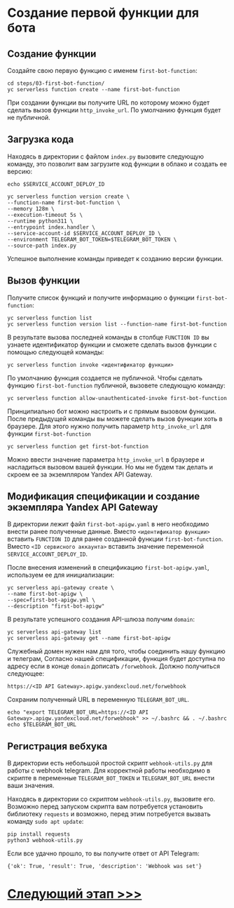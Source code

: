 # Создание первой функции для бота
## Создание функции

Создайте свою первую функцию с именем `first-bot-function`:

    cd steps/03-first-bot-function/
    yc serverless function create --name first-bot-function

При создании функции вы получите URL по которому можно будет сделать вызов функции `http_invoke_url`. По умолчанию функция будет не публичной.

## Загрузка кода

Находясь в директории с файлом `index.py` вызовите следующую команду, это позволит вам загрузите код функции в облако и создать ее версию:

    echo $SERVICE_ACCOUNT_DEPLOY_ID

    yc serverless function version create \
    --function-name first-bot-function \
    --memory 128m \
    --execution-timeout 5s \
    --runtime python311 \
    --entrypoint index.handler \
    --service-account-id $SERVICE_ACCOUNT_DEPLOY_ID \
    --environment TELEGRAM_BOT_TOKEN=$TELEGRAM_BOT_TOKEN \
    --source-path index.py

Успешное выполнение команды приведет к созданию версии функции.

## Вызов функции

Получите список функций и получите информацию о функции `first-bot-function`:

    yc serverless function list
    yc serverless function version list --function-name first-bot-function

В результате вызова последней команды в столбце `FUNCTION ID` вы узнаете идентификатор функции и сможете сделать вызов функции с помощью следующей команды:

    yc serverless function invoke <идентификатор функции>

По умолчанию функция создается не публичной. Чтобы сделать функцию `first-bot-function` публичной, вызовете следующую команду:

    yc serverless function allow-unauthenticated-invoke first-bot-function

Принципиально бот можно настроить и с прямым вызовом функции. 
После предыдущей команды вы можете сделать вызов функции хоть в браузере. 
Для этого нужно получить параметр `http_invoke_url` для функции `first-bot-function`

    yc serverless function get first-bot-function

Можно ввести значение параметра `http_invoke_url` в браузере и насладиться вызовом вашей функции.
Но мы не будем так делать и скроем ее за экземпляром Yandex API Gateway. 

## Модификация спецификации и создание экземпляра Yandex API Gateway

В директории лежит файл `first-bot-apigw.yaml` в него необходимо внести ранее полученные данные. 
Вместо `<идентификатор функции>` вставить `FUNCTION ID` для ранее созданной функции `first-bot-function`. 
Вместо `<ID сервисного аккаунта>` вставить значение переменной `SERVICE_ACCOUNT_DEPLOY_ID`. 

После внесения изменений в спецификацию `first-bot-apigw.yaml`, используем ее для инициализации:

    yc serverless api-gateway create \
    --name first-bot-apigw \
    --spec=first-bot-apigw.yml \
    --description "first-bot-apigw"

В результате успешного создания API-шлюза получим `domain`:

    yc serverless api-gateway list
    yc serverless api-gateway get --name first-bot-apigw

Служебный домен нужен нам для того, чтобы соединить нашу функцию и телеграм, 
Согласно нашей спецификации, функция будет доступна по адресу если в конце `domain` дописать `/forwebhook`. 
Должно получиться следующее:

    https://<ID API Gateway>.apigw.yandexcloud.net/forwebhook

Сохраним полученный URL в переменную `TELEGRAM_BOT_URL`.

    echo "export TELEGRAM_BOT_URL=https://<ID API Gateway>.apigw.yandexcloud.net/forwebhook" >> ~/.bashrc && . ~/.bashrc
    echo $TELEGRAM_BOT_URL

## Регистрация вебхука

В директории есть небольшой простой скрипт `webhook-utils.py` для работы c webhook telegram. 
Для корректной работы необходимо в скрипте в переменные `TELEGRAM_BOT_TOKEN` и `TELEGRAM_BOT_URL` 
внести ваши значения.

Находясь в директории со скриптом `webhook-utils.py`, вызовите его. 
Возможно перед запуском скрипта вам потребуется установить библиотеку `requests` 
и возможно, перед этим потребуется вызвать команду `sudo apt update`:
 
    pip install requests 
    python3 webhook-utils.py

Если все удачно прошло, то вы получите ответ от API Telegram:

    {'ok': True, 'result': True, 'description': 'Webhook was set'}

# [Следующий этап >>>](../04-create-database/README.md)